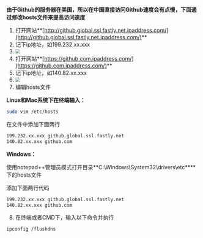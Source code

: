 **由于Github的服务器在美国，所以在中国直接访问Github速度会有点慢，下面通过修改hosts文件来提高访问速度**

1. 打开网站**[http://github.global.ssl.fastly.net.ipaddress.com/](http://github.global.ssl.fastly.net.ipaddress.com/)**
2. 记下ip地址，如199.232.xx.xxx
3. <img src="http://blog.img.wangdankai.cn/20200411173226.png" style="zoom:67%;" />
4. 打开网站**[https://github.com.ipaddress.com/](https://github.com.ipaddress.com/)**
5. 记下ip地址，如140.82.xx.xxx
6. <img src="http://blog.img.wangdankai.cn/20200411172518.png" style="zoom:67%;" />
7. 编辑hosts文件

**Linux和Mac系统下在终端输入：**

```bash
sudo vim /etc/hosts
```

在文件中添加下面两行

```bash
199.232.xx.xxx github.global.ssl.fastly.net
140.82.xx.xxx github.com
```

**Windows：**

使用notepad++管理员模式打开目录**C:\Windows\System32\drivers\etc****下的hosts文件

添加下面两行代码

```bash
199.232.xx.xxx github.global.ssl.fastly.net
140.82.xx.xxx github.com
```

8. 在终端或者CMD下，输入以下命令并执行

```bash
ipconfig /flushdns
```

